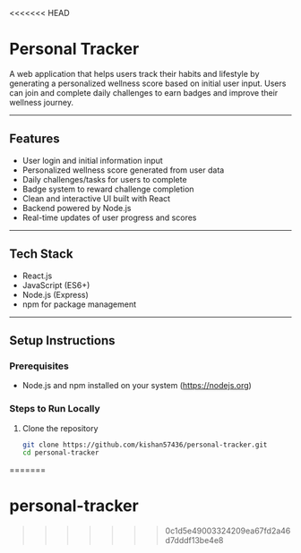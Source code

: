 <<<<<<< HEAD
# Personal Tracker

A web application that helps users track their habits and lifestyle by generating a personalized wellness score based on initial user input. Users can join and complete daily challenges to earn badges and improve their wellness journey.

---

## Features

- User login and initial information input  
- Personalized wellness score generated from user data  
- Daily challenges/tasks for users to complete  
- Badge system to reward challenge completion  
- Clean and interactive UI built with React  
- Backend powered by Node.js  
- Real-time updates of user progress and scores  

---

## Tech Stack

- React.js  
- JavaScript (ES6+)  
- Node.js (Express)  
- npm for package management  

---

## Setup Instructions

### Prerequisites

- Node.js and npm installed on your system (https://nodejs.org)

### Steps to Run Locally

1. Clone the repository  
   ```bash
   git clone https://github.com/kishan57436/personal-tracker.git
   cd personal-tracker
=======
# personal-tracker
>>>>>>> 0c1d5e49003324209ea67fd2a46d7dddf13be4e8
